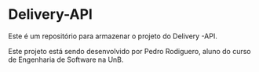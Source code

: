 # Delivery-API
Este é um repositório para armazenar o projeto do Delivery -API.

Este projeto está sendo desenvolvido por Pedro Rodiguero, aluno do
curso de Engenharia de Software na UnB.

